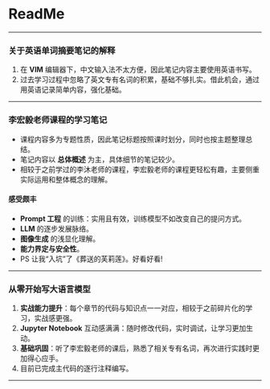 # **ReadMe**
---

### **关于英语单词摘要笔记的解释**
1. 在 **VIM** 编辑器下，中文输入法不太方便，因此笔记内容主要使用英语书写。  
2. 过去学习过程中忽略了英文专有名词的积累，基础不够扎实。借此机会，通过用英语记录简单内容，强化基础。  

---

### **李宏毅老师课程的学习笔记**
- 课程内容多为专题性质，因此笔记标题按照课时划分，同时也按主题整理总结。  
- 笔记内容以 **总体概述** 为主，具体细节的笔记较少。  
- 相较于之前学过的李沐老师的课程，李宏毅老师的课程更轻松有趣，主要侧重实际运用和整体概念的理解。  

#### **感受颇丰**
- **Prompt 工程** 的训练：实用且有效，训练模型不如改变自己的提问方式。  
- **LLM** 的逐步发展脉络。  
- **图像生成** 的浅显化理解。  
- **能力界定与安全性**。  
- PS 让我“入坑”了《葬送的芙莉莲》。好看好看!  

---

### **从零开始写大语言模型**
1. **实战能力提升**：每个章节的代码与知识点一一对应，相较于之前碎片化的学习，实战感更强。  
2. **Jupyter Notebook** 互动感满满：随时修改代码，实时调试，让学习更加生动。  
3. **基础巩固**：听了李宏毅老师的课后，熟悉了相关专有名词，再次进行实践时更加得心应手。  
4. 目前已完成主代码的逐行注释编写。  

---
